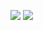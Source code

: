 
[![](https://img.shields.io/badge/-Lua-000080?style=flat-rounded&logo=lua&logoColor=fff)](https://fr.wikipedia.org/wiki/Garry%27s_Mod)
[![](https://img.shields.io/badge/-Figma-1E1E1E?style=flat-rounded&logo=figma&logoColor=fff)](https://www.figma.com/)

<!--
**ccdanielkw/ccdanielkw** is a ✨ _special_ ✨ repository because its `README.md` (this file) appears on your GitHub profile.

Here are some ideas to get you started:

- 🔭 I’m currently working on ...
- 🌱 I’m currently learning ...
- 👯 I’m looking to collaborate on ...
- 🤔 I’m looking for help with ...
- 💬 Ask me about ...
- 📫 How to reach me: ...
- 😄 Pronouns: ...
- ⚡ Fun fact: ...
-->
